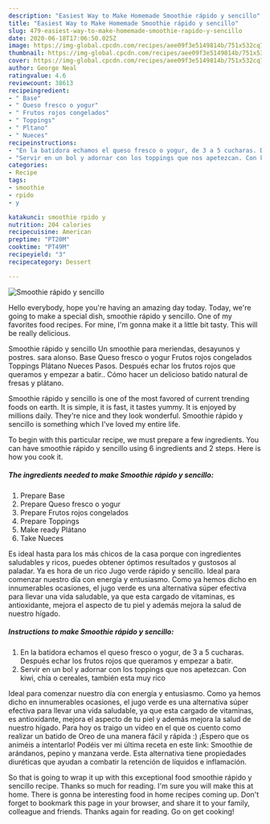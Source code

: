 ```yaml
---
description: "Easiest Way to Make Homemade Smoothie rápido y sencillo"
title: "Easiest Way to Make Homemade Smoothie rápido y sencillo"
slug: 479-easiest-way-to-make-homemade-smoothie-rapido-y-sencillo
date: 2020-06-18T17:06:50.025Z
image: https://img-global.cpcdn.com/recipes/aee09f3e5149814b/751x532cq70/smoothie-rapido-y-sencillo-foto-principal.jpg
thumbnail: https://img-global.cpcdn.com/recipes/aee09f3e5149814b/751x532cq70/smoothie-rapido-y-sencillo-foto-principal.jpg
cover: https://img-global.cpcdn.com/recipes/aee09f3e5149814b/751x532cq70/smoothie-rapido-y-sencillo-foto-principal.jpg
author: George Neal
ratingvalue: 4.6
reviewcount: 38613
recipeingredient:
- " Base"
- " Queso fresco o yogur"
- " Frutos rojos congelados"
- " Toppings"
- " Pltano"
- " Nueces"
recipeinstructions:
- "En la batidora echamos el queso fresco o yogur, de 3 a 5 cucharas. Después echar los frutos rojos que queramos y empezar a batir."
- "Servir en un bol y adornar con los toppings que nos apetezcan. Con kiwi, chía o cereales, también esta muy rico"
categories:
- Recipe
tags:
- smoothie
- rpido
- y

katakunci: smoothie rpido y 
nutrition: 204 calories
recipecuisine: American
preptime: "PT20M"
cooktime: "PT49M"
recipeyield: "3"
recipecategory: Dessert

---
```



![Smoothie rápido y sencillo](https://img-global.cpcdn.com/recipes/aee09f3e5149814b/751x532cq70/smoothie-rapido-y-sencillo-foto-principal.jpg)

Hello everybody, hope you're having an amazing day today. Today, we're going to make a special dish, smoothie rápido y sencillo. One of my favorites food recipes. For mine, I'm gonna make it a little bit tasty. This will be really delicious.

Smoothie rápido y sencillo Un smoothie para meriendas, desayunos y postres. sara alonso. Base Queso fresco o yogur Frutos rojos congelados Toppings Plátano Nueces Pasos. Después echar los frutos rojos que queramos y empezar a batir.. Cómo hacer un delicioso batido natural de fresas y plátano.

Smoothie rápido y sencillo is one of the most favored of current trending foods on earth. It is simple, it is fast, it tastes yummy. It is enjoyed by millions daily. They're nice and they look wonderful. Smoothie rápido y sencillo is something which I've loved my entire life.


To begin with this particular recipe, we must prepare a few ingredients. You can have smoothie rápido y sencillo using 6 ingredients and 2 steps. Here is how you cook it.

<!--inarticleads1-->

##### The ingredients needed to make Smoothie rápido y sencillo:

1. Prepare  Base
1. Prepare  Queso fresco o yogur
1. Prepare  Frutos rojos congelados
1. Prepare  Toppings
1. Make ready  Plátano
1. Take  Nueces


Es ideal hasta para los más chicos de la casa porque con ingredientes saludables y ricos, puedes obtener óptimos resultados y gustosos al paladar. Ya es hora de un rico Jugo verde rápido y sencillo. Ideal para comenzar nuestro día con energía y entusiasmo. Como ya hemos dicho en innumerables ocasiones, el jugo verde es una alternativa súper efectiva para llevar una vida saludable, ya que esta cargado de vitaminas, es antioxidante, mejora el aspecto de tu piel y además mejora la salud de nuestro hígado. 

<!--inarticleads2-->

##### Instructions to make Smoothie rápido y sencillo:

1. En la batidora echamos el queso fresco o yogur, de 3 a 5 cucharas. Después echar los frutos rojos que queramos y empezar a batir.
1. Servir en un bol y adornar con los toppings que nos apetezcan. Con kiwi, chía o cereales, también esta muy rico


Ideal para comenzar nuestro día con energía y entusiasmo. Como ya hemos dicho en innumerables ocasiones, el jugo verde es una alternativa súper efectiva para llevar una vida saludable, ya que esta cargado de vitaminas, es antioxidante, mejora el aspecto de tu piel y además mejora la salud de nuestro hígado. Para hoy os traigo un vídeo en el que os cuento como realizar un batido de Oreo de una manera fácil y rápida :) ¡Espero que os animéis a intentarlo! Podéis ver mi última receta en este link: Smoothie de arándanos, pepino y manzana verde. Esta alternativa tiene propiedades diuréticas que ayudan a combatir la retención de líquidos e inflamación. 

So that is going to wrap it up with this exceptional food smoothie rápido y sencillo recipe. Thanks so much for reading. I'm sure you will make this at home. There is gonna be interesting food in home recipes coming up. Don't forget to bookmark this page in your browser, and share it to your family, colleague and friends. Thanks again for reading. Go on get cooking!
